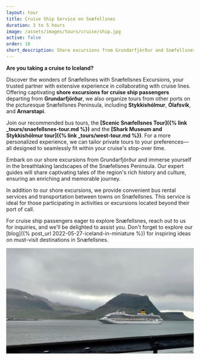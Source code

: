 ```yaml
---
layout: tour
title: Cruise Ship Service on Snæfellsnes
duration: 3 to 5 hours
image: /assets/images/tours/cruise/ship.jpg
active: false
order: 10
short_description: Shore excursions from Grundarfjörður and Snæfellsnes ports
---
```

**Are you taking a cruise to Iceland?** 

Discover the wonders of Snæfellsnes with Snæfellsnes Excursions, your trusted partner with extensive experience in collaborating with cruise lines. Offering captivating **shore excursions for cruise ship passengers** departing from **Grundarfjörður**, we also organize tours from other ports on the picturesque Snæfellsnes Peninsula, including **Stykkishólmur**, **Ólafsvík**, and **Arnarstapi**.

Join our recommended bus tours, the **[Scenic Snæfellsnes Tour]({% link _tours/snaefellsnes-tour.md %})**  and the **[Shark Museum and Stykkishólmur tour]({% link _tours/west-tour.md %})**. For a more personalized experience, we can tailor private tours to your preferences—all designed to seamlessly fit within your cruise's stop-over time.

Embark on our shore excursions from Grundarfjörður and immerse yourself in the breathtaking landscapes of the Snæfellsnes Peninsula. Our expert guides will share captivating tales of the region's rich history and culture, ensuring an enriching and memorable journey.

In addition to our shore excursions, we provide convenient bus rental services and transportation between towns on Snæfellsnes. This service is ideal for those participating in activities or excursions located beyond their port of call.

For cruise ship passengers eager to explore Snæfellsnes, reach out to us for inquiries, and we'll be delighted to assist you. Don't forget to explore our [blog]({% post_url 2022-05-27-iceland-in-miniature %}) for inspiring ideas on must-visit destinations in Snæfellsnes.

<span class="image fit"><img src="/assets/images/tours/cruise/cruiseship.jpg" alt="" /></span>